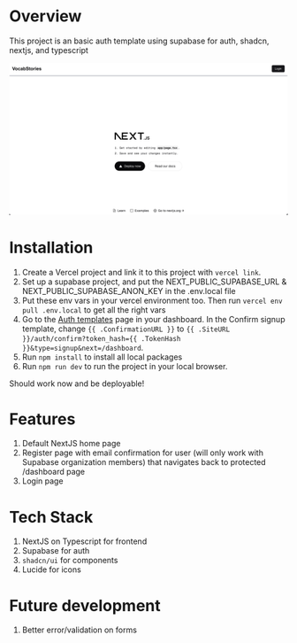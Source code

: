 # Overview
This project is an basic auth template using supabase for auth, shadcn, nextjs, and typescript

![Homepage Screenshot](homepage-screenshot.png)

# Installation
1. Create a Vercel project and link it to this project with `vercel link`.
2. Set up a supabase project, and put the NEXT_PUBLIC_SUPABASE_URL & NEXT_PUBLIC_SUPABASE_ANON_KEY in the .env.local file
3. Put these env vars in your vercel environment too. Then run `vercel env pull .env.local` to get all the right vars
4. Go to the [Auth templates](https://supabase.com/dashboard/project/_/auth/templates) page in your dashboard. In the Confirm signup template, change `{{ .ConfirmationURL }}` to `{{ .SiteURL }}/auth/confirm?token_hash={{ .TokenHash }}&type=signup&next=/dashboard`.
5. Run `npm install` to install all local packages
6. Run `npm run dev` to run the project in your local browser. 

Should work now and be deployable!

# Features
1. Default NextJS home page
2. Register page with email confirmation for user (will only work with Supabase organization members) that navigates back to protected /dashboard page
3. Login page

# Tech Stack
1. NextJS on Typescript for frontend
2. Supabase for auth
3. `shadcn/ui` for components
4. Lucide for icons

# Future development
1. Better error/validation on forms